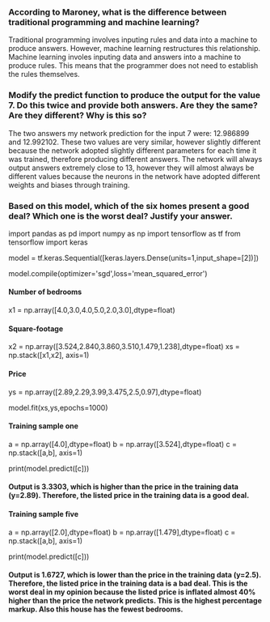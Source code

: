 ### According to Maroney, what is the difference between traditional programming and machine learning?

Traditional programming involves inputing rules and data into a machine to produce answers. However, machine learning restructures this relationship. Machine learning involes inputing data and answers into a machine to produce rules. This means that the programmer does not need to establish the rules themselves. 

### Modify the predict function to produce the output for the value 7. Do this twice and provide both answers. Are they the same? Are they different? Why is this so?

The two answers my network prediction for the input 7 were: 12.986899 and 12.992102. These two values are very similar, however slightly different because the network adopted slightly different parameters for each time it was trained, therefore producing different answers. The network will always output answers extremely close to 13, however they will almost always be different values because the neurons in the network have adopted different weights and biases through training. 

### Based on this model, which of the six homes present a good deal? Which one is the worst deal? Justify your answer.

import pandas as pd
import numpy as np
import tensorflow as tf
from tensorflow import keras

model = tf.keras.Sequential([keras.layers.Dense(units=1,input_shape=[2])])

model.compile(optimizer='sgd',loss='mean_squared_error')

#### Number of bedrooms
x1 = np.array([4.0,3.0,4.0,5.0,2.0,3.0],dtype=float)
#### Square-footage
x2 = np.array([3.524,2.840,3.860,3.510,1.479,1.238],dtype=float)
xs = np.stack([x1,x2], axis=1)

#### Price
ys = np.array([2.89,2.29,3.99,3.475,2.5,0.97],dtype=float)

model.fit(xs,ys,epochs=1000)

#### Training sample one
a = np.array([4.0],dtype=float)
b = np.array([3.524],dtype=float)
c = np.stack([a,b], axis=1)

print(model.predict([c]))

#### Output is 3.3303, which is higher than the price in the training data (y=2.89). Therefore, the listed price in the training data is a good deal.

#### Training sample five
a = np.array([2.0],dtype=float)
b = np.array([1.479],dtype=float)
c = np.stack([a,b], axis=1)

print(model.predict([c]))

#### Output is 1.6727, which is lower than the price in the training data (y=2.5). Therefore, the listed price in the training data is a bad deal. This is the worst deal in my opinion because the listed price is inflated almost 40% higher than the price the network predicts. This is the highest percentage markup. Also this house has the fewest bedrooms.
